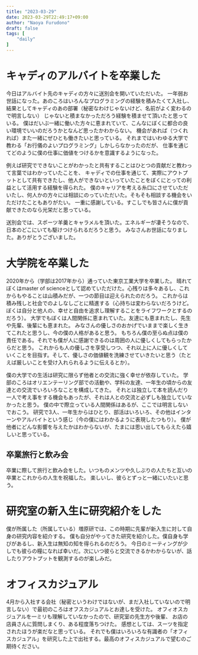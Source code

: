```yaml
---
title: "2023-03-29"
date: 2023-03-29T22:49:17+09:00
author: "Naoya Furudono"
draft: false
tags: [
    "daily"
]
---
```


# キャディのアルバイトを卒業した

今日はアルバイト先のキャディの方々に送別会を開いていただいた。
一年弱お世話になった。あのころはいろんなプログラミングの経験を積みたくて入社し、
結果としてキャディのあの部署（秘密なわけじゃないけど、名前がよく変わるので明言しない）
じゃないと積まなかっただろう経験を積ませて頂いたと思っている。
僕はだいぶ一緒に働いた方々に恵まれていて、こんなにぼくに都合の良い環境でいいのだろうかとなんど思ったかわからない。
機会があれば（つくれれば）また一緒にぜひとも働きたいと思っている。
それまではいわゆる大学で教わる「お行儀のよいプログラミング」しかしらなかったのだが、
仕事を通じてどのように僕の仕事に価値をつけるかを意識するようになった。

例えば研究でできないことがわかったと共有することはひとつの貢献だと教わって言葉ではわかっていたことを、
キャディでの仕事を通じて、実際にアウトプットとして共有できたし、他人ができないといっていたことをぼくにとっての利益として活用する経験を得られた。
僕のキャリアを考える糸口にさせていただいたし、何人かの方々には相談にのっていただいた。そもそも相談する機会をいただけたこともありがたい。
一重に感謝している。すこしでも皆さんに僕が貢献できたのなら光栄だと思っている。

送別会では、スポーツ羊羹とキャラメルを頂いた。エネルギーが凄そうなので、日本のどこにいても駆けつけられるだろうと思う。
みなさんお世話になりました。ありがとうございました。

# 大学院を卒業した

2020年から（学部は2017年から）通っていた東京工業大学を卒業した。
晴れてぼくはmaster of scienceとして認めていただけた。心残りは多々あるし、これからもやることは山積みだが、一つの節目は迎えられたのだろう。
これからは積み残しと社会でのよしなしごとに精進する（心持ちは変わらないだろうけど。ぼくは自分と他人の、幸せと自由を追求し理解することをライフワークとするのだろう）。
大学でもぼくは人間関係に恵まれていた。友達にも恵まれたし、先生や先輩、後輩にも恵まれた。
みなさんの優しさのおかげでいままで楽しく生きてこれたと思うし、今の僕の人格があると思う。
もちろん僕の至らぬ点は僕の責任である。それでも僕が人に感謝できるのは周囲の人に優しくしてもらったからだと思う。
これからも人の優しさを享受しつつ、それ以上に人に優しくしていくことを目指す。そして、優しさの価値観を洗練させていきたいと思う（たとえば厳しいことを受け入れられるように伝えるとか）。

僕の大学での生活は研究に限らず他者との交流に強く幸せが依存していた。
学部のころはオリエンテーリング部での活動や、学科の友達、一年生の頃からの友達との交流でいろいろなことを構成してきた。
それとは独立して本を読んだり一人で考え事をする機会もあったが、それは人との交流と必ずしも独立していなかったと思う。
僕の中で際立っている人間関係はあるが、ここでは明言しないでおこう。
研究で3人、一年生からはひとり、部活はいろいろ、その他はインターンやアルバイトという感じ（今の僕にはわかるように表現したつもり）。
僕が他者にどんな影響を与えたかはわからないが、たまには思い出してもらえたら嬉しいと思っている。

## 卒業旅行と飲み会

卒業に際して旅行と飲み会をした。いつものメンツや久しぶりの人たちと互いの卒業とこれからの人生を祝福した。
楽しいし、彼らとずっと一緒にいたいと思う。

# 研究室の新入生に研究紹介をした

僕が所属した（所属している）増原研では、この時期に先輩が新入生に対して自身の研究内容を紹介する。
僕も自分がやってきた研究を紹介した。僕自身も学びがあるし、新入生は無知の知を得られるのだろう。
今日のミーティングが少しでも彼らの糧になれば幸いだ。次にいつ彼らと交流できるかわからないが、話したりアウトプットを観測するのが楽しみだ。

# オフィスカジュアル

4月から入社する会社（秘密というわけではないが、まだ入社していないので明言しない）で最初のころはオフスカジュアルとお達しを受けた。
オフィオスカジュアルを一ミリも理解していなかったので、研究室の先生方や後輩、 お店の店員さんに質問しまくり、ある程度落ちつけた。
感想としては、スーツを指定されたほうが楽だなと思っている。
それでも僕はいろいろな有識者の「オフィスカジュアル」を研究した上で出社する。最高のオフィスカジュアルで望むのご期待ください。

